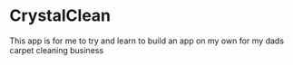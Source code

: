 # CrystalClean
This app is for me to try and learn to build an app on my own for my dads carpet cleaning business
